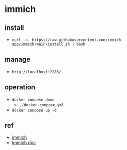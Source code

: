 # immich

## install
+ `curl -o- https://raw.githubusercontent.com/immich-app/immich/main/install.sh | bash`


## manage
+ `http://localhost:2283/`

## operation
+ `docker compose down`
    + `./docker-compose.yml`
+ `docker compose up -d`



## ref
+ [immich](https://github.com/immich-app/immich)
+ [immich doc](https://immich.app/docs/overview/welcome/)